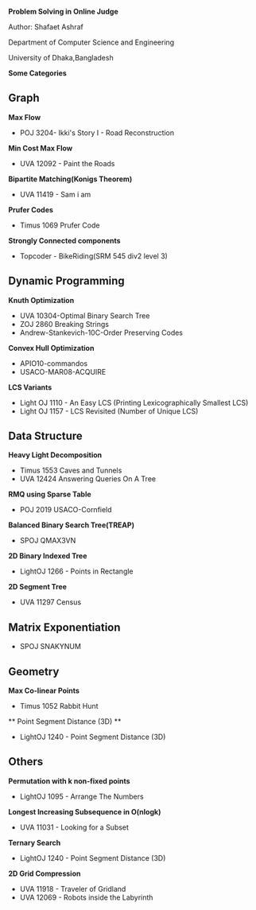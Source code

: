 ﻿**Problem Solving in Online Judge**

Author: Shafaet Ashraf

Department of Computer Science and Engineering

University of Dhaka,Bangladesh


**Some Categories**


**Graph**
------------

**Max Flow**

- POJ 3204- Ikki's Story I - Road Reconstruction

**Min Cost Max Flow**

- UVA 12092 - Paint the Roads

**Bipartite Matching(Konigs Theorem)**

- UVA 11419 - Sam i am

**Prufer Codes**

- Timus 1069 Prufer Code

**Strongly Connected components**

- Topcoder - BikeRiding(SRM 545 div2 level 3)


**Dynamic Programming**
------------------------

**Knuth Optimization**

- UVA 10304-Optimal Binary Search Tree
- ZOJ 2860 Breaking Strings
- Andrew-Stankevich-10C-Order Preserving Codes

**Convex Hull Optimization**

- APIO10-commandos
- USACO-MAR08-ACQUIRE

**LCS Variants**

- Light OJ 1110 - An Easy LCS (Printing Lexicographically Smallest LCS)
- Light OJ 1157 - LCS Revisited (Number of Unique LCS)



**Data Structure**
-----------------------

**Heavy Light Decomposition**

- Timus 1553 Caves and Tunnels
- UVA 12424 Answering Queries On A Tree


**RMQ using Sparse Table**

- POJ 2019 USACO-Cornfield

**Balanced Binary Search Tree(TREAP)**

- SPOJ QMAX3VN

**2D Binary Indexed Tree**

- LightOJ 1266 - Points in Rectangle 

**2D Segment Tree**

- UVA 11297 Census  


**Matrix Exponentiation**
---------------------

- SPOJ SNAKYNUM


**Geometry**
---------------------

**Max Co-linear Points**

- Timus 1052 Rabbit Hunt

** Point Segment Distance (3D) **

- LightOJ 1240 - Point Segment Distance (3D)
 


**Others**
---------------------

**Permutation with k non-fixed points**
- LightOJ 1095 - Arrange The Numbers

**Longest Increasing Subsequence in O(nlogk)**

- UVA 11031 - Looking for a Subset

**Ternary Search**

- LightOJ 1240 - Point Segment Distance (3D)


**2D Grid Compression**

- UVA 11918 - Traveler of Gridland
- UVA 12069 - Robots inside the Labyrinth

